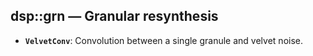 ## dsp::grn — Granular resynthesis

- **`VelvetConv`**: Convolution between a single granule and velvet noise.
